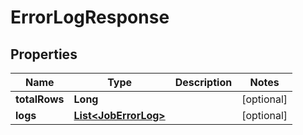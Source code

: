 
# ErrorLogResponse

## Properties
Name | Type | Description | Notes
------------ | ------------- | ------------- | -------------
**totalRows** | **Long** |  |  [optional]
**logs** | [**List&lt;JobErrorLog&gt;**](JobErrorLog.md) |  |  [optional]



